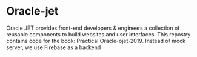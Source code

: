 # Oracle-jet
Oracle JET provides front-end developers & engineers a collection of reusable components to build websites and user interfaces. 
This repostry contains code for the book: Practical Oracle-ojet-2019.
Instead of mock server, we use Firebase as a backend

